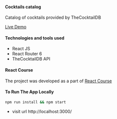 #### Cocktails catalog

Catalog of cocktails provided by TheCocktailDB

[Live Demo](https://cocktails-aikanavt.netlify.app/)

#### Technologies and tools used

- React JS
- React Router 6
- TheCocktailDB API

#### React Course

The project was developed as a part of [React Course](https://www.udemy.com/course/react-tutorial-and-projects-course/?referralCode=FEE6A921AF07E2563CEF)

#### To Run The App Locally

```sh
npm run install && npm start
```

- visit url http://localhost:3000/

